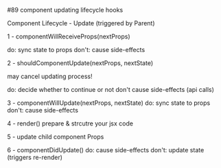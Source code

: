 #89 component updating lifecycle hooks

Component Lifecycle - Update (triggered by Parent)

1 - componentWillReceiveProps(nextProps)

do: sync state to props
don't: cause side-effects

2 - shouldComponentUpdate(nextProps, nextState)

may cancel updating process!

do: decide whether to continue or not
don't cause side-effects (api calls)

3 - componentWillUpdate(nextProps, nextState)
do: sync state to props
don't: cause side-effects

4 - render()
prepare & strcutre your jsx code

5 - update child component Props

6 - componentDidUpdate()
do: cause side-effects
don't: update state (triggers re-render)


